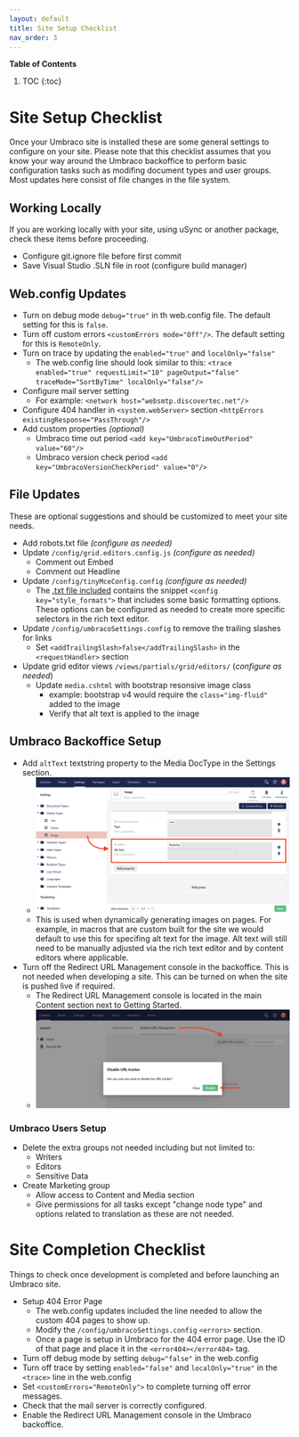 ```yaml
---
layout: default
title: Site Setup Checklist
nav_order: 3
---
```


**Table of Contents**
1. TOC
{:toc}

# Site Setup Checklist

Once your Umbraco site is installed these are some general settings to configure on your site. Please note that this checklist assumes that you know your way around the Umbraco backoffice to perform basic configuration tasks such as modifing document types and user groups. Most updates here consist of file changes in the file system.

## Working Locally

If you are working locally with your site, using uSync or another package, check these items before proceeding.

- Configure git.ignore file before first commit
- Save Visual Studio .SLN file in root (configure build manager)

## Web.config Updates

- Turn on debug mode `debug="true"` in th web.config file. The default setting for this is `false`.
- Turn off custom errors `<customErrors mode="Off"/>`. The default setting for this is `RemoteOnly`.
- Turn on trace by updating the `enabled="true"` and `localOnly="false"`
  - The web.config line should look similar to this: `<trace enabled="true" requestLimit="10" pageOutput="false" traceMode="SortByTime" localOnly="false"/>`
- Configure mail server setting
  - For example: `<network host="websmtp.discovertec.net"/>`
- Configure 404 handler in `<system.webServer>` section `<httpErrors existingResponse="PassThrough"/>`
- Add custom properties *(optional)*
  - Umbraco time out period `<add key="UmbracoTimeOutPeriod" value="60"/>`
  - Umbraco version check period `<add key="UmbracoVersionCheckPeriod" value="0"/>`

## File Updates

These are optional suggestions and should be customized to meet your site needs.

- Add robots.txt file *(configure as needed)*
- Update `/config/grid.editors.config.js` *(configure as needed)*
  - Comment out Embed
  - Comment out Headline
- Update `/config/tinyMceConfig.config` *(configure as needed)*
  - The [.txt file included](https://github.com/bkclerke/myumbdocs/blob/master/site-setup/files/Config/tinyMceConfig.config.txt) contains the snippet `<config key="style_formats">` that includes some basic formatting options. These options can be configured as needed to create more specific selectors in the rich text editor.
- Update `/config/umbracoSettings.config` to remove the trailing slashes for links
  - Set `<addTrailingSlash>false</addTrailingSlash>` in the `<requestHandler>` section
- Update grid editor views `/views/partials/grid/editors/` (*configure as needed*)
  - Update `media.cshtml` with bootstrap resonsive image class
    - example: bootstrap v4 would require the `class="img-fluid"` added to the image
    - Verify that alt text is applied to the image

## Umbraco Backoffice Setup

- Add `altText` textstring property to the Media DocType in the Settings section.
  - ![Umbraco 8 Image Media Type Properties](images/v8/image-media-type-alt-text.png)
  - This is used when dynamically generating images on pages. For example, in macros that are custom built for the site we would default to use this for specifing alt text for the image. Alt text will still need to be manually adjusted via the rich text editor and by content editors where applicable.
- Turn off the Redirect URL Management console in the backoffice. This is not needed when developing a site. This can be turned on when the site is pushed live if required.
  - The Redirect URL Management console is located in the main Content section next to Getting Started.
  - ![Disable Redirect URL Management](images/v8/disable-url-redirect.png)

### Umbraco Users Setup

- Delete the extra groups not needed including but not limited to:
  - Writers
  - Editors
  - Sensitive Data
- Create Marketing group
  - Allow access to Content and Media section
  - Give permissions for all tasks except "change node type" and options related to translation as these are not needed.

# Site Completion Checklist

Things to check once development is completed and before launching an Umbraco site.

- Setup 404 Error Page
  - The web.config updates included the line needed to allow the custom 404 pages to show up.
  - Modify the `/config/umbracoSettings.config` `<errors>` section.
  - Once a page is setup in Umbraco for the 404 error page. Use the ID of that page and place it in the `<error404></error404>` tag.
-  Turn off debug mode by setting `debug="false"` in the web.config
-  Turn off trace by setting `enabled="false"` and `localOnly="true"` in the `<trace>` line in the web.config
-  Set `<customErrors="RemoteOnly">` to complete turning off error messages.
-  Check that the mail server is correctly configured.
-  Enable the Redirect URL Management console in the Umbraco backoffice.